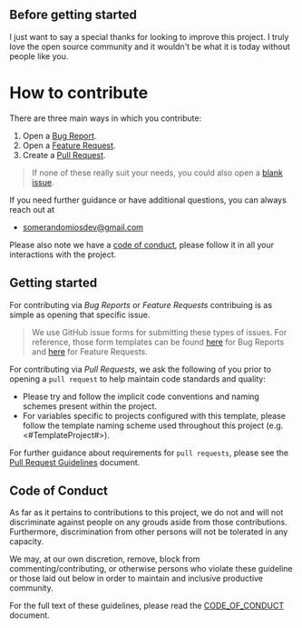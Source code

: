 ## Before getting started

I just want to say a special thanks for looking to improve this project. I truly love the open source community and it wouldn't be what it is today without people like you.

# How to contribute

There are three main ways in which you contribute:

1. Open a [Bug Report](https://github.com/SomeRandomiOSDev/ProjectTemplate/issues/new?assignees=SomeRandomiOSDev&labels=bug&template=BUG_REPORT.yml&title=%5BBUG%5D%3A+).
2. Open a [Feature Request](https://github.com/SomeRandomiOSDev/ProjectTemplate/issues/new?assignees=SomeRandomiOSDev&labels=enhancement&template=FEATURE_REQUEST.yml&title=%5BFEATURE%5D%3A+).
3. Create a [Pull Request](https://github.com/SomeRandomiOSDev/ProjectTemplate/compare/main...main?expand=1&template=PULL_REQUEST_TEMPLATE.md).

> If none of these really suit your needs, you could also open a [blank issue](https://github.com/SomeRandomiOSDev/ProjectTemplate/issues/new).

If you need further guidance or have additional questions, you can always reach out at

- somerandomiosdev@gmail.com

Please also note we have a [code of conduct](#code-of-conduct), please follow it in all your interactions with the project.

## Getting started

For contributing via *Bug Reports* or *Feature Requests* contribuing is as simple as opening that specific issue. 

> We use GitHub issue forms for submitting these types of issues. For reference, those form templates can be found [here](ISSUE_TEMPLATE/BUG_REPORT.yml) for Bug Reports and [here](ISSUE_TEMPLATE/FEATURE_REQUEST.yml) for Feature Requests.

For contributing via *Pull Requests*, we ask the following of you prior to opening a `pull request` to help maintain code standards and quality:

- Please try and follow the implicit code conventions and naming schemes present within the project.
- For variables specific to projects configured with this template, please follow the template naming scheme used throughout this project (e.g. <#TemplateProject#>).

For further guidance about requirements for `pull requests`, please see the [Pull Request Guidelines](PULL_REQUEST_TEMPLATE/PULL_REQUEST_TEMPLATE.md) document.

## Code of Conduct

As far as it pertains to contributions to this project, we do not and will not discriminate against people on any grouds aside from those contributions. Furthermore, discrimination from other persons will not be tolerated in any capacity. 

We may, at our own discretion, remove, block from commenting/contributing, or otherwise persons who violate these guideline or those laid out below in order to maintain and inclusive productive community.

For the full text of these guidelines, please read the [CODE_OF_CONDUCT](CODE_OF_CONDUCT.md) document.
